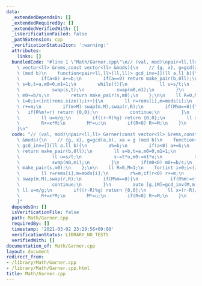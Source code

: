```yaml
---
data:
  _extendedDependsOn: []
  _extendedRequiredBy: []
  _extendedVerifiedWith: []
  _isVerificationFailed: false
  _pathExtension: cpp
  _verificationStatusIcon: ':warning:'
  attributes:
    links: []
  bundledCode: "#line 1 \"Math/Garner.cpp\"\n// (val, mod)\npair<ll,ll> Garner(const\
    \ vector<ll> &rems,const vector<ll> &mods){\n    // {g, x}, g=gcd(a,b), xa = g\
    \ (mod b)\n    function<pair<ll,ll>(ll,ll)> gcd_inv=[](ll a,ll b){\n        a%=b;\n\
    \        if(a<0) a+=b;\n        if(a==0) return make_pair(b,0ll);\n        ll\
    \ s=b,t=a,m0=0,m1=1;\n        while(t){\n            ll u=s/t;\n            s-=t*u,m0-=m1*u;\n\
    \            swap(s,t);\n            swap(m0,m1);\n        }\n        if(m0<0)\
    \ m0+=b/s;\n        return make_pair(s,m0);\n    };\n\n    ll R=0,M=1;\n    for(int\
    \ i=0;i<(int)rems.size();i++){\n        ll r=rems[i],m=mods[i];\n        r%=m;if(r<0)\
    \ r+=m;\n        if(m>M) swap(m,M),swap(r,R);\n        if(M%m==0){\n         \
    \   if(R%m!=r) return {0,0};\n            continue;\n        }\n        auto [g,iM]=gcd_inv(M,m);\n\
    \        ll u=m/g;\n        if((r-R)%g) return {0,0};\n        ll x=(r-R)/g%u*iM%u;\n\
    \        R+=x*M;\n        M*=u;\n        if(R<0) R+=M;\n    }\n    return {R,M};\n\
    }\n"
  code: "// (val, mod)\npair<ll,ll> Garner(const vector<ll> &rems,const vector<ll>\
    \ &mods){\n    // {g, x}, g=gcd(a,b), xa = g (mod b)\n    function<pair<ll,ll>(ll,ll)>\
    \ gcd_inv=[](ll a,ll b){\n        a%=b;\n        if(a<0) a+=b;\n        if(a==0)\
    \ return make_pair(b,0ll);\n        ll s=b,t=a,m0=0,m1=1;\n        while(t){\n\
    \            ll u=s/t;\n            s-=t*u,m0-=m1*u;\n            swap(s,t);\n\
    \            swap(m0,m1);\n        }\n        if(m0<0) m0+=b/s;\n        return\
    \ make_pair(s,m0);\n    };\n\n    ll R=0,M=1;\n    for(int i=0;i<(int)rems.size();i++){\n\
    \        ll r=rems[i],m=mods[i];\n        r%=m;if(r<0) r+=m;\n        if(m>M)\
    \ swap(m,M),swap(r,R);\n        if(M%m==0){\n            if(R%m!=r) return {0,0};\n\
    \            continue;\n        }\n        auto [g,iM]=gcd_inv(M,m);\n       \
    \ ll u=m/g;\n        if((r-R)%g) return {0,0};\n        ll x=(r-R)/g%u*iM%u;\n\
    \        R+=x*M;\n        M*=u;\n        if(R<0) R+=M;\n    }\n    return {R,M};\n\
    }"
  dependsOn: []
  isVerificationFile: false
  path: Math/Garner.cpp
  requiredBy: []
  timestamp: '2021-03-02 23:29:56+09:00'
  verificationStatus: LIBRARY_NO_TESTS
  verifiedWith: []
documentation_of: Math/Garner.cpp
layout: document
redirect_from:
- /library/Math/Garner.cpp
- /library/Math/Garner.cpp.html
title: Math/Garner.cpp
---
```

